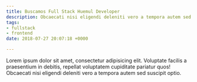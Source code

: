 ```yaml
---
title: Buscamos Full Stack Huemul Developer
description: Obcaecati nisi eligendi deleniti vero a tempora autem sed suscipit optio.
tags:
- fullstack
- frontend
date: 2018-07-27 20:07:18 +0000

---
```

Lorem ipsum dolor sit amet, consectetur adipisicing elit. Voluptate facilis a praesentium in debitis, repellat voluptatem cupiditate pariatur quos! Obcaecati nisi eligendi deleniti vero a tempora autem sed suscipit optio.